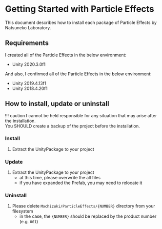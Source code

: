 # Getting Started with Particle Effects

This document describes how to install each package of Particle Effects by Natsuneko Laboratory.

## Requirements

I created all of the Particle Effects in the below environment:

-   Unity 2020.3.0f1

And also, I confirmed all of the Particle Effects in the below environment:

-   Unity 2019.4.13f1
-   Unity 2018.4.20f1

## How to install, update or uninstall

<!-- prettier-ignore-start -->
!!! caution
    I cannot be held responsible for any situation that may arise after the installation.  
    You SHOULD create a backup of the project before the installation.
<!-- prettier-ignore-end -->

### Install

1. Extract the UnityPackage to your project

### Update

1. Extract the UnityPackage to your project
    - at this time, please overwrite the all files
    - if you have expanded the Prefab, you may need to relocate it

### Uninstall

1. Please delete `Mochizuki/ParticleEffects/{NUMBER}` directory from your filesystem
    - in the case, the `{NUMBER}` should be replaced by the product number (e.g. `001`)
